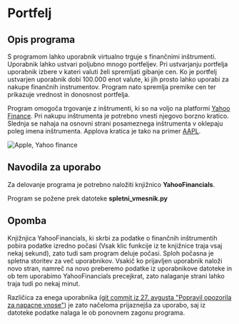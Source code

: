 # Portfelj

## Opis programa

S programom lahko uporabnik virtualno trguje s finančnimi inštrumenti. 
Uporabnik lahko ustvari poljubno mnogo portfeljev. Pri ustvarjanju portfelja uporabnik izbere v kateri valuti želi spremljati gibanje cen. Ko je portfelj ustvarjen uporabnik dobi 100.000 enot valute, ki jih prosto lahko uporabi za nakupe finančnih instrumentov. Program nato spremlja premike cen ter prikazuje vrednost in donosnost portfelja. 

Program omogoča trgovanje z inštrumenti, ki so na voljo na platformi [Yahoo Finance](https://finance.yahoo.com/).
Pri nakupu inštrumenta je potrebno vnesti njegovo borzno kratico. Slednja se nahaja na osnovni strani posameznega inštrumenta v oklepaju poleg imena inštrumenta. Applova kratica je tako na primer [AAPL](https://finance.yahoo.com/quote/AAPL/).


![Apple, Yahoo finance](https://i.ibb.co/8czyg4m/apple.png)


## Navodila za uporabo
Za delovanje programa je potrebno naložiti knjižnico **YahooFinancials**.

Program se požene prek datoteke **spletni_vmesnik.py**

## Opomba
Knjižnjica YahooFinancials, ki skrbi za podatke o finančnih inštrumentih pobira podatke izredno počasi (Vsak klic funkcije iz te knjižnice traja vsaj nekaj sekund), zato tudi sam program deluje počasi. Sploh počasna je spletna storitev za več uporabnikov. Vsakič ko prijavljen uporabnik naloži novo stran, namreč na novo preberemo podatke iz uporabnikove datoteke in ob tem uporabimo YahooFinancials precejkrat, zato nalaganje strani lahko traja tudi po nekaj minut.

Različica za enega uporabnika ([git commit iz 27. avgusta "Popravil opozorila za napacne vnose"](https://github.com/LeonBahovec/Portfelj/tree/5be1c7494ea23cb43f9bd85681449224b2424692)) je zato načeloma prijaznejša za uporabo, saj iz datoteke podatke nalaga le ob ponovnem zagonu programa.